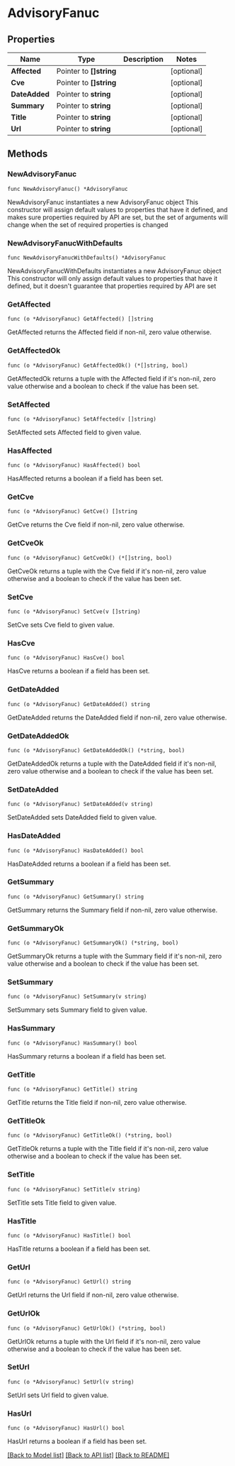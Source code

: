 # AdvisoryFanuc

## Properties

Name | Type | Description | Notes
------------ | ------------- | ------------- | -------------
**Affected** | Pointer to **[]string** |  | [optional] 
**Cve** | Pointer to **[]string** |  | [optional] 
**DateAdded** | Pointer to **string** |  | [optional] 
**Summary** | Pointer to **string** |  | [optional] 
**Title** | Pointer to **string** |  | [optional] 
**Url** | Pointer to **string** |  | [optional] 

## Methods

### NewAdvisoryFanuc

`func NewAdvisoryFanuc() *AdvisoryFanuc`

NewAdvisoryFanuc instantiates a new AdvisoryFanuc object
This constructor will assign default values to properties that have it defined,
and makes sure properties required by API are set, but the set of arguments
will change when the set of required properties is changed

### NewAdvisoryFanucWithDefaults

`func NewAdvisoryFanucWithDefaults() *AdvisoryFanuc`

NewAdvisoryFanucWithDefaults instantiates a new AdvisoryFanuc object
This constructor will only assign default values to properties that have it defined,
but it doesn't guarantee that properties required by API are set

### GetAffected

`func (o *AdvisoryFanuc) GetAffected() []string`

GetAffected returns the Affected field if non-nil, zero value otherwise.

### GetAffectedOk

`func (o *AdvisoryFanuc) GetAffectedOk() (*[]string, bool)`

GetAffectedOk returns a tuple with the Affected field if it's non-nil, zero value otherwise
and a boolean to check if the value has been set.

### SetAffected

`func (o *AdvisoryFanuc) SetAffected(v []string)`

SetAffected sets Affected field to given value.

### HasAffected

`func (o *AdvisoryFanuc) HasAffected() bool`

HasAffected returns a boolean if a field has been set.

### GetCve

`func (o *AdvisoryFanuc) GetCve() []string`

GetCve returns the Cve field if non-nil, zero value otherwise.

### GetCveOk

`func (o *AdvisoryFanuc) GetCveOk() (*[]string, bool)`

GetCveOk returns a tuple with the Cve field if it's non-nil, zero value otherwise
and a boolean to check if the value has been set.

### SetCve

`func (o *AdvisoryFanuc) SetCve(v []string)`

SetCve sets Cve field to given value.

### HasCve

`func (o *AdvisoryFanuc) HasCve() bool`

HasCve returns a boolean if a field has been set.

### GetDateAdded

`func (o *AdvisoryFanuc) GetDateAdded() string`

GetDateAdded returns the DateAdded field if non-nil, zero value otherwise.

### GetDateAddedOk

`func (o *AdvisoryFanuc) GetDateAddedOk() (*string, bool)`

GetDateAddedOk returns a tuple with the DateAdded field if it's non-nil, zero value otherwise
and a boolean to check if the value has been set.

### SetDateAdded

`func (o *AdvisoryFanuc) SetDateAdded(v string)`

SetDateAdded sets DateAdded field to given value.

### HasDateAdded

`func (o *AdvisoryFanuc) HasDateAdded() bool`

HasDateAdded returns a boolean if a field has been set.

### GetSummary

`func (o *AdvisoryFanuc) GetSummary() string`

GetSummary returns the Summary field if non-nil, zero value otherwise.

### GetSummaryOk

`func (o *AdvisoryFanuc) GetSummaryOk() (*string, bool)`

GetSummaryOk returns a tuple with the Summary field if it's non-nil, zero value otherwise
and a boolean to check if the value has been set.

### SetSummary

`func (o *AdvisoryFanuc) SetSummary(v string)`

SetSummary sets Summary field to given value.

### HasSummary

`func (o *AdvisoryFanuc) HasSummary() bool`

HasSummary returns a boolean if a field has been set.

### GetTitle

`func (o *AdvisoryFanuc) GetTitle() string`

GetTitle returns the Title field if non-nil, zero value otherwise.

### GetTitleOk

`func (o *AdvisoryFanuc) GetTitleOk() (*string, bool)`

GetTitleOk returns a tuple with the Title field if it's non-nil, zero value otherwise
and a boolean to check if the value has been set.

### SetTitle

`func (o *AdvisoryFanuc) SetTitle(v string)`

SetTitle sets Title field to given value.

### HasTitle

`func (o *AdvisoryFanuc) HasTitle() bool`

HasTitle returns a boolean if a field has been set.

### GetUrl

`func (o *AdvisoryFanuc) GetUrl() string`

GetUrl returns the Url field if non-nil, zero value otherwise.

### GetUrlOk

`func (o *AdvisoryFanuc) GetUrlOk() (*string, bool)`

GetUrlOk returns a tuple with the Url field if it's non-nil, zero value otherwise
and a boolean to check if the value has been set.

### SetUrl

`func (o *AdvisoryFanuc) SetUrl(v string)`

SetUrl sets Url field to given value.

### HasUrl

`func (o *AdvisoryFanuc) HasUrl() bool`

HasUrl returns a boolean if a field has been set.


[[Back to Model list]](../README.md#documentation-for-models) [[Back to API list]](../README.md#documentation-for-api-endpoints) [[Back to README]](../README.md)


